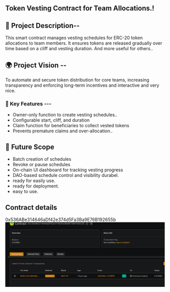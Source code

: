 ## Token Vesting Contract for Team Allocations.!

## 📖 Project Description--

This smart contract manages vesting    schedules for ERC-20 token allocations to team members. It ensures tokens are released gradually over time based on a cliff and vesting duration. And more useful for others..

## 🌍 Project Vision --

To automate and secure token distribution for core teams, increasing transparency and enforcing long-term incentives and interactive and very nice.

### 🔑 Key Features ---

- Owner-only function to create vesting schedules..
- Configurable start, cliff, and duration
- Claim function for beneficiaries to collect vested tokens
- Prevents premature claims and over-allocation..

## 🚀 Future Scope

- Batch creation of schedules
- Revoke or pause schedules
- On-chain UI dashboard for tracking vesting progress
- DAO-based schedule control and visibility durabel.
- ready for easily use.
- ready for deployment.
- easy to use.

## Contract details
0x536ABe314646aDf42e374d5Fa3Ba9E76B192655b![alt text](image.png)
